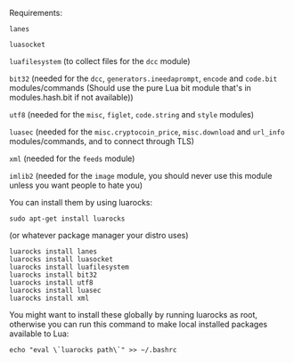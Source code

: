 Requirements:

`lanes`

`luasocket`

`luafilesystem` (to collect files for the `dcc` module)

`bit32` (needed for the `dcc`, `generators.ineedaprompt`, `encode` and `code.bit` modules/commands (Should use the pure Lua bit module that's in modules.hash.bit if not available))

`utf8` (needed for the `misc`, `figlet`, `code.string` and `style` modules)

`luasec` (needed for the `misc.cryptocoin_price`, `misc.download` and `url_info` modules/commands, and to connect through TLS)

`xml` (needed for the `feeds` module)

`imlib2` (needed for the `image` module, you should never use this module unless you want people to hate you)

You can install them by using luarocks:

`sudo apt-get install luarocks`

(or whatever package manager your distro uses)

    luarocks install lanes
    luarocks install luasocket
    luarocks install luafilesystem
    luarocks install bit32
    luarocks install utf8
    luarocks install luasec
    luarocks install xml

You might want to install these globally by running luarocks as root, otherwise you can run this command to make local installed packages available to Lua:

    echo "eval \`luarocks path\`" >> ~/.bashrc
